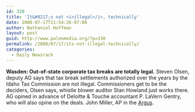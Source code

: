 ```yaml
---
id: 330
title: 'It&#8217;s not <i>illegal</i>, technically'
date: 2008-07-17T21:54:26-07:00
author: Nathaniel Hoffman
layout: post
guid: http://www.paleomedia.org/?p=330
permalink: /2008/07/17/its-not-illegal-technically/
categories:
  - Daily Newsrack
---
```

**Wasden: Out-of-state corporate tax breaks are totally legal.** Steven Olsen, deputy AG says that tax break settlements authorized over the years by the Idaho Tax Commission are not illegal. Commissioners get to be the deciders, Olsen says, whistle blower auditor Stan Howland just works there. AG opined in advance of Deloitte & Touche accountant P. LaVern Gentry, who will also opine on the deals. John Miller, AP in the [Argus](http://hosted.ap.org/dynamic/stories/I/ID_TAX_AUDITOR_IDOL-?SITE=ORONT&SECTION=HOME&TEMPLATE=DEFAULT).
